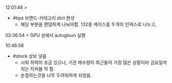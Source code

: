12:01:48 >
- #tips 브랜드-카테고리 dict 완성
	- 해당 부분을 랜덤하게 나눠야함. 132종 케이스를 두개의 인덱스로 나누고,

02:36:54 >
GPU 상에서 autogloun 실행

10:46:58
- #stock 상보 넣음
	- 시외 하락이 조금 있으나, 기관 매수량이 최근들어 가장 많은 상황이라 금요일까지는 지켜봄 직 함.
	- 손절하는것을 너무 두려워하게 되었음.